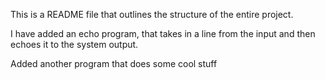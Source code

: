 This is a README file that outlines the structure of the entire project.

I have added an echo program, that takes in a line from the input and then echoes it to the system output.


Added another program that does some cool stuff